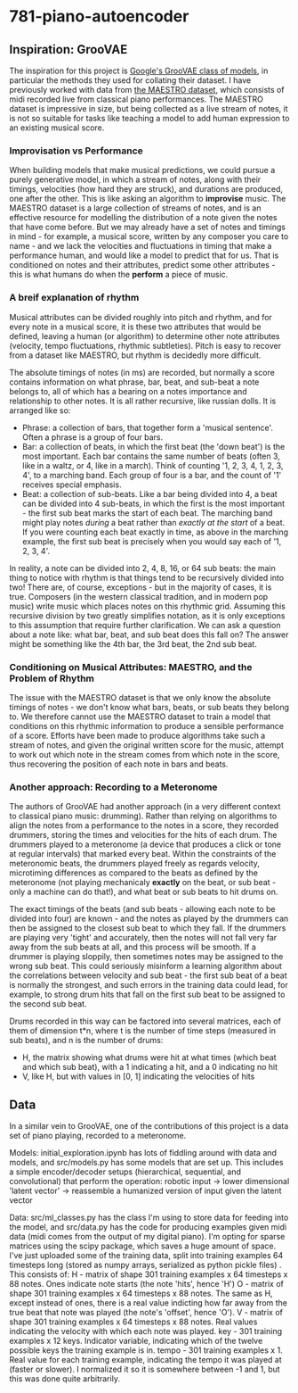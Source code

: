 # 781-piano-autoencoder

## Inspiration: GrooVAE
The inspiration for this project is [Google's GrooVAE class of models](https://magenta.tensorflow.org/groovae), in particular the methods they used for collating their dataset. I have previously worked with data from [the MAESTRO dataset](https://magenta.tensorflow.org/datasets/maestro), which consists of midi recorded live from classical piano performances. The MAESTRO dataset is impressive in size, but being collected as a live stream of notes, it is not so suitable for tasks like teaching a model to add human expression to an existing musical score.  

### Improvisation vs Performance
When building models that make musical predictions, we could pursue a purely generative model, in which a stream of notes, along with their timings, velocities (how hard they are struck), and durations are produced, one after the other. This is like asking an algorithm to **improvise** music. The MAESTRO dataset is a large collection of streams of notes, and is an effective resource for modelling the distribution of a note given the notes that have come before. But we may already have a set of notes and timings in mind - for example, a musical score, written by any composer you care to name - and we lack the velocities and fluctuations in timing that make a performance human, and would like a model to predict that for us. That is conditioned on notes and their attributes, predict some other attributes - this is what humans do when the **perform** a piece of music.  
  
### A breif explanation of rhythm
Musical attributes can be divided roughly into pitch and rhythm, and for every note in a musical score, it is these two attributes that would be defined, leaving a human (or algorithm) to determine other note attributes (velocity, tempo fluctuations, rhythmic subtleties). Pitch is easy to recover from a dataset like MAESTRO, but rhythm is decidedly more difficult.  
  
The absolute timings of notes (in ms) are recorded, but normally a score contains information on what phrase, bar, beat, and sub-beat a note belongs to, all of which has a bearing on a notes importance and relationship to other notes. It is all rather recursive, like russian dolls. It is arranged like so:

* Phrase: a collection of bars, that together form a 'musical sentence'. Often a phrase is a group of four bars.
* Bar: a collection of beats, in which the first beat (the 'down beat') is the most important. Each bar contains the same number of beats (often 3, like in a waltz, or 4, like in a march). Think of counting '1, 2, 3, 4, 1, 2, 3, 4', to a marching band. Each group of four is a bar, and the count of '1' receives special emphasis. 
* Beat: a collection of sub-beats. Like a bar being divided into 4, a beat can be divided into 4 sub-beats, in which the first is the most important - the first sub beat marks the start of each beat. The marching band might play notes *during* a beat rather than *exactly at the start* of a beat. If you were counting each beat exactly in time, as above in the marching example, the first sub beat is precisely when you would say each of '1, 2, 3, 4'.  
  

In reality, a note can be divided into 2, 4, 8, 16, or 64 sub beats: the main thing to notice with rhythm is that things tend to be recursively divided into two! There are, of course, exceptions - but in the majority of cases, it is true. Composers (in the western classical tradition, and in modern pop music) write music which places notes on this rhythmic grid. Assuming this recursive division by two greatly simplifies notation, as it is only exceptions to this assumption that require further clarification. We can ask a question about a note like: what bar, beat, and sub beat does this fall on? The answer might be something like the 4th bar, the 3rd beat, the 2nd sub beat. 

### Conditioning on Musical Attributes: MAESTRO, and the Problem of Rhythm
The issue with the MAESTRO dataset is that we only know the absolute timings of notes - we don't know what bars, beats, or sub beats they belong to. We therefore cannot use the MAESTRO dataset to train a model that conditions on this rhythmic information to produce a sensible performance of a score. Efforts have been made to produce algorithms take such a stream of notes, and given the original written score for the music, attempt to work out which note in the stream comes from which note in the score, thus recovering the position of each note in bars and beats.  
  
### Another approach: Recording to a Meteronome
The authors of GrooVAE had another approach (in a very different context to classical piano music: drumming). Rather than relying on algorithms to align the notes from a performance to the notes in a score, they recorded drummers, storing the times and velocities for the hits of each drum. The drummers played to a meteronome (a device that produces a click or tone at regular intervals) that marked every beat. Within the constraints of the meteronomic beats, the drummers played freely as regards velocity, microtiming differences as compared to the beats as defined by the meteronome (not playing mechanicaly **exactly** on the beat, or sub beat - only a machine can do that!), and what beat or sub beats to hit drums on.  
  
The exact timings of the beats (and sub beats - allowing each note to be divided into four) are known - and the notes as played by the drummers can then be assigned to the closest sub beat to which they fall. If the drummers are playing very 'tight' and accurately, then the notes will not fall very far away from the sub beats at all, and this process will be smooth. If a drummer is playing sloppily, then sometimes notes may be assigned to the wrong sub beat. This could seriously misinform a learning algorithm about the correlations between velocity and sub beat - the first sub beat of a beat is normally the strongest, and such errors in the training data could lead, for example, to strong drum hits that fall on the first sub beat to be assigned to the second sub beat.  
  
Drums recorded in this way can be factored into several matrices, each of them of dimension t\*n, where t is the number of time steps (measured in sub beats), and n is the number of drums:

* H, the matrix showing what drums were hit at what times (which beat and which sub beat), with a 1 indicating a hit, and a 0 indicating no hit
* V, like H, but with values in \[0, 1\] indicating the velocities of hits
  
## Data
In a similar vein to GrooVAE, one of the contributions of this project is a data set of piano playing, recorded to a meteronome. 


Models:
initial_exploration.ipynb has lots of fiddling around with data and models, and src/models.py has some models that are set up. This includes a simple encoder/decoder setups (hierarchical, sequential, and convolutional) that perform the operation:
robotic input -> lower dimensional 'latent vector' -> reassemble a humanized version of input given the latent vector

Data:
src/ml_classes.py has the class I'm using to store data for feeding into the model, and src/data.py has the code for producing examples given midi data (midi comes from the output of my digital piano). I'm opting for sparse matrices using the scipy package, which saves a huge amount of space. I've just uploaded some of the training data, split into training examples 64 timesteps long (stored as numpy arrays, serialized as python pickle files) . This consists of:
H - matrix of shape 301 training examples x 64 timesteps x 88 notes. Ones indicate note starts (the note 'hits', hence 'H')
O - matrix of shape 301 training examples x 64 timesteps x 88 notes. The same as H, except instead of ones, there is a real value indicting how far away from the true beat that note was played (the note's 'offset', hence 'O').
V - matrix of shape 301 training examples x 64 timesteps x 88 notes. Real values indicating the velocity with which each note was played.
key - 301 training examples x 12 keys. Indicator variable, indicating which of the twelve possible keys the training example is in.
tempo - 301 training examples x 1. Real value for each training example, indicating the tempo it was played at (faster or slower). I normalized it so it is somewhere between -1 and 1, but this was done quite arbitrarily.
